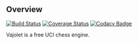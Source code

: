 ## Overview

[![Build Status](https://travis-ci.org/elcabesa/vajolet.svg?branch=master)](https://travis-ci.org/elcabesa/vajolet)
[![Coverage Status](https://coveralls.io/repos/github/elcabesa/vajolet/badge.svg?branch=develop)](https://coveralls.io/github/elcabesa/vajolet?branch=develop)
[![Codacy Badge](https://api.codacy.com/project/badge/Grade/658ad0dd98154a0c92fde5ae8b54c925)](https://www.codacy.com/app/elcabesa/vajolet?utm_source=github.com&amp;utm_medium=referral&amp;utm_content=elcabesa/vajolet&amp;utm_campaign=Badge_Grade)



Vajolet is a free UCI chess engine.
